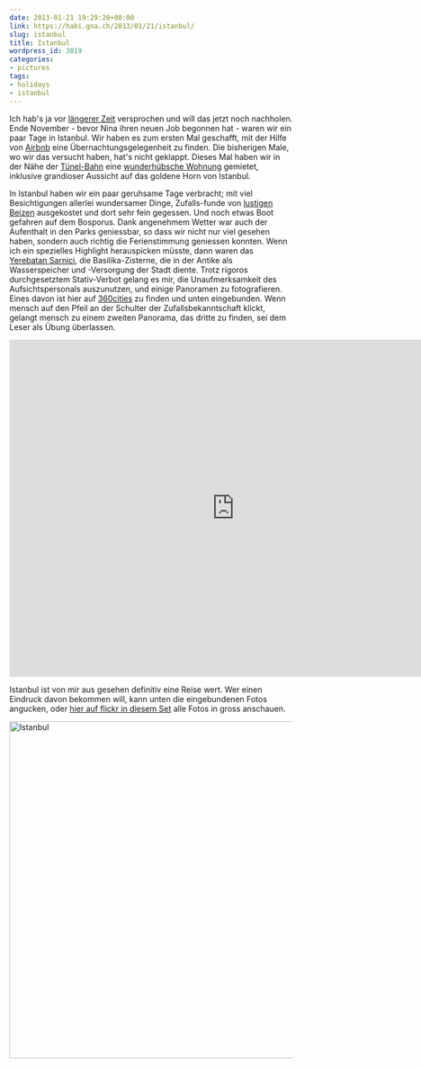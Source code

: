 ```yaml
---
date: 2013-01-21 19:29:20+00:00
link: https://habi.gna.ch/2013/01/21/istanbul/
slug: istanbul
title: Istanbul
wordpress_id: 3019
categories:
- pictures
tags:
- holidays
- istanbul
---
```


Ich hab's ja vor [längerer Zeit](https://habi.gna.ch/2012/12/01/mein-foto-fur-die-nzz/) versprochen und will das jetzt noch nachholen.
Ende November - bevor Nina ihren neuen Job begonnen hat - waren wir ein paar Tage in Istanbul.
Wir haben es zum ersten Mal geschafft, mit der Hilfe von [Airbnb](https://www.airbnb.com/) eine Übernachtungsgelegenheit zu finden.
Die bisherigen Male, wo wir das versucht haben, hat's nicht geklappt.
Dieses Mal haben wir in der Nähe der [Tünel-Bahn](https://de.wikipedia.org/wiki/T%C3%BCnel) eine [wunderhübsche Wohnung](https://www.airbnb.com/rooms/645976) gemietet, inklusive grandioser Aussicht auf das goldene Horn von Istanbul.

In Istanbul haben wir ein paar geruhsame Tage verbracht; mit viel Besichtigungen allerlei wundersamer Dinge, Zufalls-funde von [lustigen](http://www.tripadvisor.com/Restaurant_Review-g293974-d1028245-Reviews-Lokanta_helvetia-Istanbul.html) [Beizen](http://www.acikmutfak.org/) ausgekostet und dort sehr fein gegessen.
Und noch etwas Boot gefahren auf dem Bosporus.
Dank angenehmem Wetter war auch der Aufenthalt in den Parks geniessbar, so dass wir nicht nur viel gesehen haben, sondern auch richtig die Ferienstimmung geniessen konnten.
Wenn ich ein spezielles Highlight herauspicken müsste, dann waren das [Yerebatan Sarnici](https://de.wikipedia.org/wiki/Cisterna_Basilica), die Basilika-Zisterne, die in der Antike als Wasserspeicher und -Versorgung der Stadt diente.
Trotz rigoros durchgesetztem Stativ-Verbot gelang es mir, die Unaufmerksamkeit des Aufsichtspersonals auszunutzen, und einige Panoramen zu fotografieren.
Eines davon ist hier auf [360cities](http://www.360cities.net/image/turkey-istanbul-basilicacystern2) zu finden und unten eingebunden.
Wenn mensch auf den Pfeil an der Schulter der Zufallsbekanntschaft klickt, gelangt mensch zu einem zweiten Panorama, das dritte zu finden, sei dem Leser als Übung überlassen.

<iframe src="https://www.360cities.net/contributor_embed_iframe/8c208d6cfe/turkey-istanbul-basilicacystern2" width="800" height="600" frameborder="0" bgcolor="#000000" target="_blank" allowfullscreen webkitallowfullscreen mozallowfullscreen ></iframe>

Istanbul ist von mir aus gesehen definitiv eine Reise wert. Wer einen Eindruck davon bekommen will, kann unten die eingebundenen Fotos angucken, oder [hier auf flickr in diesem Set](https://www.flickr.com/photos/habi/sets/72157632180912796/) alle Fotos in gross anschauen.

<a data-flickr-embed="true" href="https://www.flickr.com/photos/habi/albums/72157632180912796" title="Istanbul"><img src="https://live.staticflickr.com/8057/8247425893_51e7fde266_z.jpg" width="800" height="600" alt="Istanbul"></a><script async src="//embedr.flickr.com/assets/client-code.js" charset="utf-8"></script>

